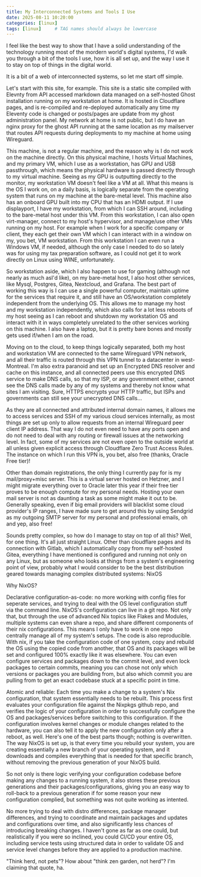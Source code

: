 ```yaml
---
title: My Interconnected Systems and Tools I Use
date: 2025-08-11 10:20:00
categories: [linux]
tags: [linux]     # TAG names should always be lowercase
---
```

I feel like the best way to show that I have a solid understanding of the technology running most of the mordern world's digital systems, I'd walk you through a bit of the tools I use, how it is all set up, and the way I use it to stay on top of things in the digital world.

It is a bit of a web of interconnected systems, so let me start off simple.

Let's start with this site, for example. This site is a static site compiled with Elevnty from API accessed markdown data managed on a self-hosted Ghost installation running on my workstation at home. It is hosted in Cloudflare pages, and is re-compiled and re-deployed automatically any time my Eleventy code is changed or posts/pages are update from my ghost administration panel. My network at home is not public, but I do have an nginx proxy for the ghost API running at the same location as my mailserver that routes API requests during deployments to my machine at home using Wireguard.

This machine, is not a regular machine, and the reason why is I do not work on the machine directly. On this physical machine, I hosts Virtual Machines, and my primary VM, which I use as a workstation, has GPU and USB passthrough, which means the physical hardware is passed directly through to my virtual machine. Seeing as my GPU is outputting directly to the monitor, my workstation VM doesn't feel like a VM at all. What this means is the OS I work on, on a daily basis, is logically separate from the operating system that runs on my machine at the bare-metal level. This machine also has an onboard GPU built into my CPU that has an HDMI output. If I use displayport, I have my workstation, from which I can SSH around, including to the bare-metal host under this VM. From this workstation, I can also open virt-manager, connect to my host's hypervisor, and manage/use other VMs running on my host. For example when I work for a specific company or client, they each get their own VM which I can interact with in a window on my, you bet, VM workstation. From this workstation I can even run a Windows VM, if needed, although the only case I needed to do so lately was for using my tax preparation software, as I could not get it to work directly on Linux using WINE, unfortunately.

So workstation aside, which I also happen to use for gaming (although not nearly as much asI'd like), on my bare-metal host, I also host other services, like Mysql, Postgres, Gitea, Nextcloud, and Grafana. The best part of working this way is I can use a single powerful computer, maintain uptime for the services that require it, and still have an OS/workstation completely independent from the underlying OS. This allows me to manage my host and my workstation independently, which also calls for a lot less reboots of my host seeing as I can reboot and shutdown my workstation OS and interact with it in ways completely unrelated to the other services working on this machine. I also have a laptop, but it is pretty bare bones and mostly gets used if/when I am on the road.

Moving on to the cloud, to keep things logically separated, both my host and workstation VM are connected to the same Wireguard VPN network, and all their traffic is routed through this VPN tunnel to a datacenter in west-Montreal. I'm also extra paranoid and set up an Encrypted DNS resolver and cache on this instance, and all connected peers use this encrypted DNS service to make DNS calls, so that my ISP, or any government either, cannot see the DNS calls made by any of my systems and thereby not know what sites I am visiting. Sure, HTTPS encrypts your HTTP traffic, but ISPs and governments can still see your unecrypted DNS calls...

As they are all connected and attributed internal domain names, it allows me to access services and SSH of my various cloud services internally, as most things are set up only to allow requests from an internal Wireguard peer client IP address. That way I do not even need to have any ports open and do not need to deal with any routing or firewall issues at the networking level. In fact, some of my services are not even open to the outside world at all unless given explicit access through Cloudflare Zero Trust Access Rules. The instance on which I run this VPN is, you bet, also free (thanks, Oracle Free tier)!

Other than domain registrations, the only thing I currently pay for is my mail/proxy+misc server. This is a virtual server hosted on Hetzner, and I might migrate everything over to Oracle later this year if their free tier proves to be enough compute for my personal needs. Hosting your own mail server is not as daunting a task as some might make it out to be. Generally speaking, even if big email providers will blacklist some cloud provider's IP ranges, I have made sure to get around this by using Sendgrid as my outgoing SMTP server for my personal and professional emails, oh and yep, also free!

Sounds pretty complex, so how do I manage to stay on top of all this? Well, for one thing. It's all just straight Linux. Other than cloudflare pages and its connection with Gitlab, which I automatically copy from my self-hosted Gitea, everything I have mentioned is configured and running not only on any Linux, but as someone who looks at things from a system's engineering point of view, probably what I would consider to be the best distribution geared towards managing complex distributed systems: NixOS

Why NixOS?

Declarative configuration-as-code: no more working with config files for seperate services, and trying to deal with the OS level configuration stuff via the command line. NixOS's configuration can live in a git repo. Not only that, but through the use of advanced Nix topics like Flakes and Modules, multiple systems can even share a repo, and share different components of their nix configurations. This means I only have to work in one repo centrally manage all of my system's setups. The code is also reproducible. With nix, if you take the configuration code of one system, copy and rebuild the OS using the copied code from another, that OS and its packages will be set and configured 100% exactly like it was elsewhere. You can even configure services and packages down to the commit level,  and even lock packages to certain commits, meaning you can chose not only which versions or packages you are building from, but also which commit you are pulling from to get an exact codebase stuck at a specific point in time.

Atomic and reliable: Each time you make a change to a system's Nix configuration, that system essentially needs to be rebuilt. This process first evaluates your configuration file against the Nixpkgs github repo, and verifies the logic of your configuration in order to successfully configure the OS and packages/services before switching to this configuration. If the configuration involves kernel changes or module changes related to the hardware, you can also tell it to apply the new configuration only after a reboot, as well. Here's one of the best parts though; nothing is overwritten. The way NixOS is set up, is that every time you rebuild your system, you are creating essentially a new branch of your operating system, and it downloads and compiles everything that is needed for that specific branch, without removing the previous generation of your NixOS build.

So not only is there logic verifying your configuration codebase before making any changes to a running system, it also stores these previous generations and their packages/configurations, giving you an easy way to roll-back to a previous generation if for some reason your new configuration complied, but something was not quite working as intented.

No more trying to deal with distro differences, package manager differences, and trying to coordinate and maintain packages and updates and configurations over time, and also significantly less chances of introducing breaking changes. I haven't gone as far as one could, but realistically if you were so inclined, you could CI/CD your entire OS, including service tests using structured data in order to validate OS and service level changes before they are applied to a production machine.

"Think herd, not pets"? How about "think zen garden, not herd"? I'm claiming that quote, ha.
